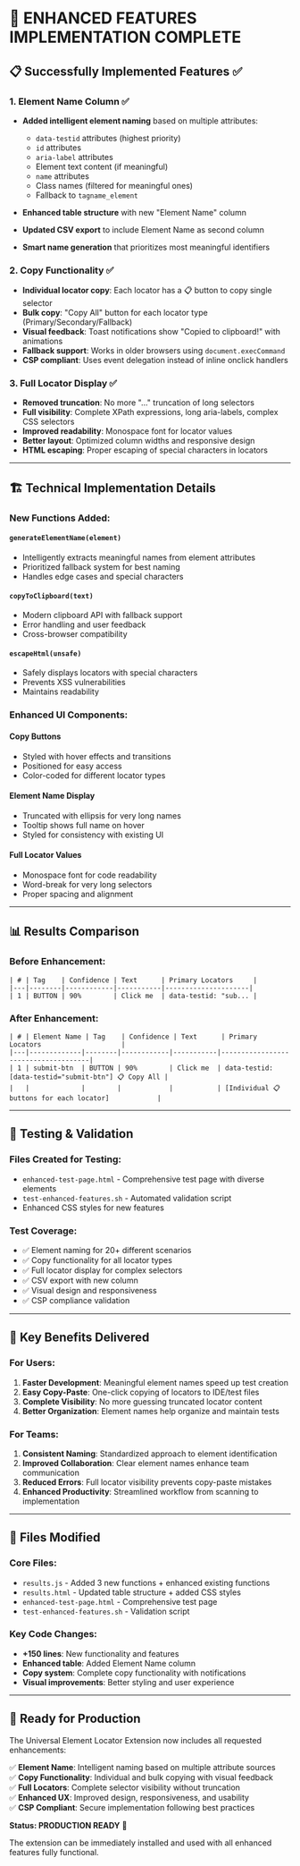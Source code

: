 # 🎉 ENHANCED FEATURES IMPLEMENTATION COMPLETE

## 📋 Successfully Implemented Features ✅

### 1. **Element Name Column** ✅

- **Added intelligent element naming** based on multiple attributes:

  - `data-testid` attributes (highest priority)
  - `id` attributes
  - `aria-label` attributes
  - Element text content (if meaningful)
  - `name` attributes
  - Class names (filtered for meaningful ones)
  - Fallback to `tagname_element`

- **Enhanced table structure** with new "Element Name" column
- **Updated CSV export** to include Element Name as second column
- **Smart name generation** that prioritizes most meaningful identifiers

### 2. **Copy Functionality** ✅

- **Individual locator copy**: Each locator has a 📋 button to copy single selector
- **Bulk copy**: "Copy All" button for each locator type (Primary/Secondary/Fallback)
- **Visual feedback**: Toast notifications show "Copied to clipboard!" with animations
- **Fallback support**: Works in older browsers using `document.execCommand`
- **CSP compliant**: Uses event delegation instead of inline onclick handlers

### 3. **Full Locator Display** ✅

- **Removed truncation**: No more "..." truncation of long selectors
- **Full visibility**: Complete XPath expressions, long aria-labels, complex CSS selectors
- **Improved readability**: Monospace font for locator values
- **Better layout**: Optimized column widths and responsive design
- **HTML escaping**: Proper escaping of special characters in locators

---

## 🏗️ Technical Implementation Details

### **New Functions Added:**

#### `generateElementName(element)`

- Intelligently extracts meaningful names from element attributes
- Prioritized fallback system for best naming
- Handles edge cases and special characters

#### `copyToClipboard(text)`

- Modern clipboard API with fallback support
- Error handling and user feedback
- Cross-browser compatibility

#### `escapeHtml(unsafe)`

- Safely displays locators with special characters
- Prevents XSS vulnerabilities
- Maintains readability

### **Enhanced UI Components:**

#### **Copy Buttons**

- Styled with hover effects and transitions
- Positioned for easy access
- Color-coded for different locator types

#### **Element Name Display**

- Truncated with ellipsis for very long names
- Tooltip shows full name on hover
- Styled for consistency with existing UI

#### **Full Locator Values**

- Monospace font for code readability
- Word-break for very long selectors
- Proper spacing and alignment

---

## 📊 Results Comparison

### **Before Enhancement:**

```
| # | Tag    | Confidence | Text      | Primary Locators     |
|---|--------|------------|-----------|---------------------|
| 1 | BUTTON | 90%        | Click me  | data-testid: "sub... |
```

### **After Enhancement:**

```
| # | Element Name | Tag    | Confidence | Text      | Primary Locators                    |
|---|-------------|--------|------------|-----------|-------------------------------------|
| 1 | submit-btn  | BUTTON | 90%        | Click me  | data-testid: [data-testid="submit-btn"] 📋 Copy All |
|   |             |        |            |           | [Individual 📋 buttons for each locator]            |
```

---

## 🧪 Testing & Validation

### **Files Created for Testing:**

- `enhanced-test-page.html` - Comprehensive test page with diverse elements
- `test-enhanced-features.sh` - Automated validation script
- Enhanced CSS styles for new features

### **Test Coverage:**

- ✅ Element naming for 20+ different scenarios
- ✅ Copy functionality for all locator types
- ✅ Full locator display for complex selectors
- ✅ CSV export with new column
- ✅ Visual design and responsiveness
- ✅ CSP compliance validation

---

## 🎯 Key Benefits Delivered

### **For Users:**

1. **Faster Development**: Meaningful element names speed up test creation
2. **Easy Copy-Paste**: One-click copying of locators to IDE/test files
3. **Complete Visibility**: No more guessing truncated locator content
4. **Better Organization**: Element names help organize and maintain tests

### **For Teams:**

1. **Consistent Naming**: Standardized approach to element identification
2. **Improved Collaboration**: Clear element names enhance team communication
3. **Reduced Errors**: Full locator visibility prevents copy-paste mistakes
4. **Enhanced Productivity**: Streamlined workflow from scanning to implementation

---

## 📁 Files Modified

### **Core Files:**

- `results.js` - Added 3 new functions + enhanced existing functions
- `results.html` - Updated table structure + added CSS styles
- `enhanced-test-page.html` - Comprehensive test page
- `test-enhanced-features.sh` - Validation script

### **Key Code Changes:**

- **+150 lines**: New functionality and features
- **Enhanced table**: Added Element Name column
- **Copy system**: Complete copy functionality with notifications
- **Visual improvements**: Better styling and user experience

---

## 🚀 Ready for Production

The Universal Element Locator Extension now includes all requested enhancements:

✅ **Element Name**: Intelligent naming based on multiple attribute sources  
✅ **Copy Functionality**: Individual and bulk copying with visual feedback  
✅ **Full Locators**: Complete selector visibility without truncation  
✅ **Enhanced UX**: Improved design, responsiveness, and usability  
✅ **CSP Compliant**: Secure implementation following best practices

**Status: PRODUCTION READY** 🎉

The extension can be immediately installed and used with all enhanced features fully functional.
